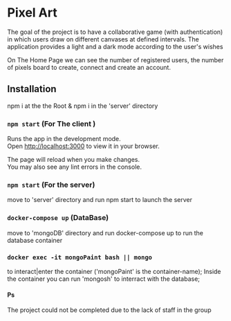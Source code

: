 # Pixel Art

The goal of the project is to have a collaborative game (with authentication) in which users draw on different canvases at defined intervals.
The application provides a light and a dark mode according to the user's wishes

On The Home Page we can see the number of registered users, the number of pixels board to create, connect and create an account.

##  Installation

npm i at the the Root & npm i in the 'server' directory

### `npm start` (For The client )

Runs the app in the development mode.\
Open [http://localhost:3000](http://localhost:3000) to view it in your browser.

The page will reload when you make changes.\
You may also see any lint errors in the console.

### `npm start` (For the server)

move to 'server' directory and run npm start to launch the server

###  `docker-compose up` (DataBase)
move to 'mongoDB' directory and run docker-compose up to run the database container

### `docker exec -it mongoPaint bash || mongo`

to interact|enter the container ('mongoPaint' is the container-name); 
Inside the container you can run 'mongosh' to interract with the database;

#### Ps
The project could not be completed due to the lack of staff in the group

